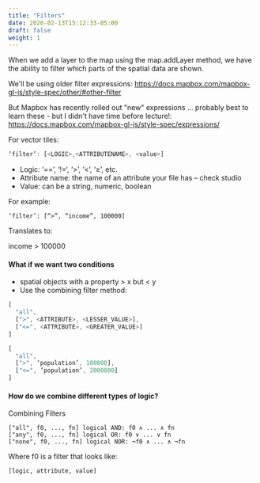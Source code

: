 ```yaml
---
title: "Filters"
date: 2020-02-13T15:12:33-05:00
draft: false
weight: 1
---
```


When we add a layer to the map using the map.addLayer method, we have the ability to filter which parts of the spatial data are shown.

We'll be using older filter expressions: 
https://docs.mapbox.com/mapbox-gl-js/style-spec/other/#other-filter

But Mapbox has recently rolled out "new" expressions ... probably best to learn these - but I didn't have time before lecture!:
https://docs.mapbox.com/mapbox-gl-js/style-spec/expressions/

For vector tiles:
```js 
‘filter’: [<LOGIC>,<ATTRIBUTENAME>, <value>] 
```

 * Logic: ‘==’, ‘!=‘, ‘>’, ‘<’, ‘≥’, etc.
 * Attribute name: the name of an attribute your file has – check studio
 * Value: can be a string, numeric, boolean

For example:


``` 
‘filter’: [“>”, “income”, 100000] 
```

Translates to:

income > 100000

#### What if we want two conditions 
* spatial objects with a property > x but < y
* Use the combining filter method:

```javascript
[
  "all",
  [">", <ATTRIBUTE>, <LESSER_VALUE>],
  ["<=", <ATTRIBUTE>, <GREATER_VALUE>]
]

[
  "all",
  [">", ‘population’, 100000],
  ["<=", ‘population’, 2000000]
]
```

#### How do we combine different types of logic?

Combining Filters
```
["all", f0, ..., fn] logical AND: f0 ∧ ... ∧ fn
["any", f0, ..., fn] logical OR: f0 ∨ ... ∨ fn
["none", f0, ..., fn] logical NOR: ¬f0 ∧ ... ∧ ¬fn
```
Where f0 is a filter that looks like:
```
[logic, attribute, value]
```
